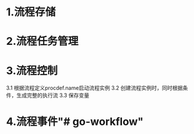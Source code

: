 # 1.流程存储
# 2.流程任务管理
# 3.流程控制
  3.1 根据流程定义procdef.name启动流程实例
  3.2 创建流程实例时，同时根据条件，生成完整的执行流
  3.3 保存变量
# 4.流程事件"# go-workflow" 

